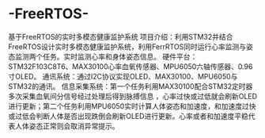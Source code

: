 # -FreeRTOS-
基于FreeRTOS的实时多模态健康监护系统
项目介绍：利用STM32并结合FreeRTOS设计实时多模态健康监护系统，利用FerrRTOS同时运行心率监测与姿态监测两个任务。实时监测心率和身体姿态信息。
硬件平台：STM32F103C8T6、MAX30100心率血氧传感器、MPU6050六轴传感器、0.96寸OLED。
通讯系统：通过I2C协议实现OLED、MAX30100、MPU6050与STM32的通讯。
信息采集系统：第一个任务利用MAX30100配合STM32定时器多次采集血氧间分信号经过处理后得到脉搏信息 ，心率过快或过低就会刷新OLED进行更新；第二个任务利用MPU6050实时计算人体姿态和加速度，和加速度过快或过低会判断人体是否出现跌倒会刷新OLED进行更新。心率或者和加速度平稳代表人体姿态正常则会取消异常提示。

